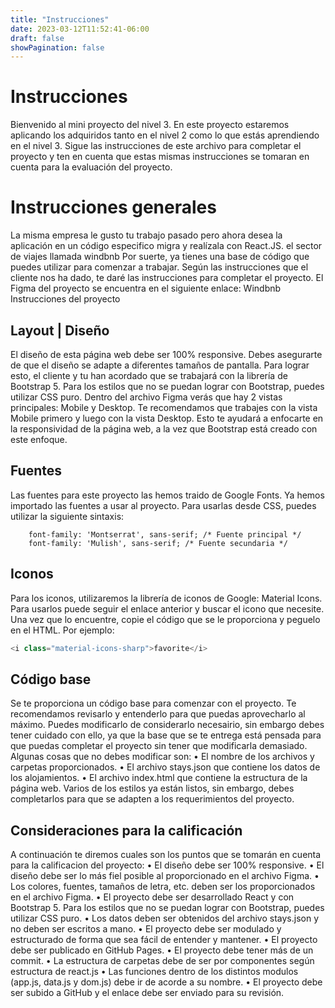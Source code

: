 ```yaml
---
title: "Instrucciones"
date: 2023-03-12T11:52:41-06:00
draft: false
showPagination: false
---
```


# Instrucciones
Bienvenido al mini proyecto del nivel 3. En este proyecto estaremos aplicando los adquiridos tanto en el nivel 2 como lo que estás aprendiendo en el nivel 3. Sigue las instrucciones de este archivo para completar el proyecto y ten en cuenta que estas mismas instrucciones se tomaran en cuenta para la evaluación del proyecto.
# Instrucciones generales
La misma empresa le gusto tu trabajo pasado pero ahora desea la aplicación en un código especifico migra y realízala con React.JS. el sector de viajes llamada windbnb  Por suerte, ya tienes una base de código que puedes utilizar para comenzar a trabajar. Según las instrucciones que el cliente nos ha dado, te daré las instrucciones para completar el proyecto.
El Figma del proyecto se encuentra en el siguiente enlace: Windbnb
Instrucciones del proyecto
## Layout | Diseño
El diseño de esta página web debe ser 100% responsive. Debes asegurarte de que el diseño se adapte a diferentes tamaños de pantalla. Para lograr esto, el cliente y tu han acordado que se trabajará con la librería de Bootstrap 5. Para los estilos que no se puedan lograr con Bootstrap, puedes utilizar CSS puro.
Dentro del archivo Figma verás que hay 2 vistas principales: Mobile y Desktop. Te recomendamos que trabajes con la vista Mobile primero y luego con la vista Desktop. Esto te ayudará a enfocarte en la responsividad de la página web, a la vez que Bootstrap está creado con este enfoque.
## Fuentes
Las fuentes para este proyecto las hemos traido de Google Fonts. Ya hemos importado las fuentes a usar al proyecto. Para usarlas desde CSS, puedes utilizar la siguiente sintaxis:

        font-family: 'Montserrat', sans-serif; /* Fuente principal */
        font-family: 'Mulish', sans-serif; /* Fuente secundaria */
## Iconos
Para los iconos, utilizaremos la librería de iconos de Google: Material Icons. Para usarlos puede seguir el enlace anterior y buscar el icono que necesite. Una vez que lo encuentre, copie el código que se le proporciona y peguelo en el HTML. Por ejemplo:
```js
<i class="material-icons-sharp">favorite</i>
```
## Código base
Se te proporciona un código base para comenzar con el proyecto. Te recomendamos revisarlo y entenderlo para que puedas aprovecharlo al máximo. Puedes modificarlo de considerarlo necesairio, sin embargo debes tener cuidado con ello, ya que la base que se te entrega está pensada para que puedas completar el proyecto sin tener que modificarla demasiado. Algunas cosas que no debes modificar son:
•	El nombre de los archivos y carpetas proporcionados.
•	El archivo stays.json que contiene los datos de los alojamientos.
•	El archivo index.html que contiene la estructura de la página web. Varios de los estilos ya están listos, sin embargo, debes completarlos para que se adapten a los requerimientos del proyecto.
## Consideraciones para la calificación
A continuación te diremos cuales son los puntos que se tomarán en cuenta para la calificacion del proyecto:
•	El diseño debe ser 100% responsive.
•	El diseño debe ser lo más fiel posible al proporcionado en el archivo Figma.
•	Los colores, fuentes, tamaños de letra, etc. deben ser los proporcionados en el archivo Figma.
•	El proyecto debe ser desarrollado  React y con Bootstrap 5. Para los estilos que no se puedan lograr con Bootstrap, puedes utilizar CSS puro.
•	Los datos deben ser obtenidos del archivo stays.json y no deben ser escritos a mano.
•	El proyecto debe ser modulado y estructurado de forma que sea fácil de entender y mantener.
•	El proyecto debe ser publicado en GitHub Pages.
•	El proyecto debe tener más de un commit.
•	La estructura de carpetas debe de ser por componentes según estructura de react.js
•	Las funciones dentro de los distintos modulos (app.js, data.js y dom.js) debe ir de acorde a su nombre.
•	El proyecto debe ser subido a GitHub y el enlace debe ser enviado para su revisión.
